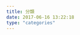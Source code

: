 ```yaml
---
title: 分類
date: 2017-06-16 13:22:18
type: "categories"
---
```


<style media="screen">
    li {
        display: inline-block;
    }
</style>
